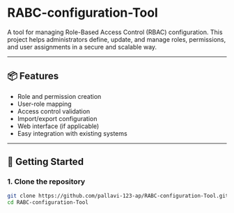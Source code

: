 
# RABC-configuration-Tool

A tool for managing Role-Based Access Control (RBAC) configuration. This project helps administrators define, update, and manage roles, permissions, and user assignments in a secure and scalable way.

---

## 📦 Features

- Role and permission creation
- User-role mapping
- Access control validation
- Import/export configuration
- Web interface (if applicable)
- Easy integration with existing systems

---

## 🚀 Getting Started

### 1. Clone the repository

```bash
git clone https://github.com/pallavi-123-ap/RABC-configuration-Tool.git
cd RABC-configuration-Tool
